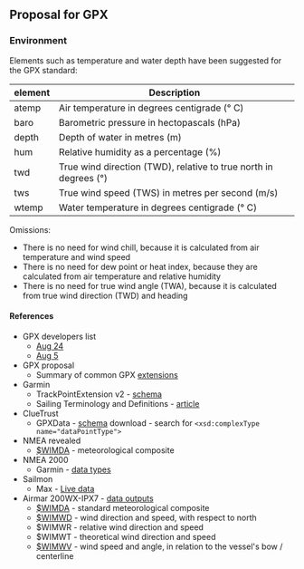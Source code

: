 ## Proposal for GPX

### Environment

Elements such as temperature and water depth have been suggested for the GPX standard:

| element | Description                                                  |
| ------- | ------------------------------------------------------------ |
| atemp   | Air temperature in degrees centigrade (° C)                  |
| baro    | Barometric pressure in hectopascals (hPa)                    |
| depth   | Depth of water in metres (m)                                 |
| hum     | Relative humidity as a percentage (%)                        |
| twd     | True wind direction (TWD), relative to true north in degrees (°) |
| tws     | True wind speed (TWS) in metres per second (m/s)             |
| wtemp   | Water temperature in degrees centigrade (° C)                |

Omissions:

- There is no need for wind chill, because it is calculated from air temperature and wind speed
- There is no need for dew point or heat index, because they are calculated from air temperature and relative humidity
- There is no need for true wind angle (TWA), because it is calculated from true wind direction (TWD) and heading



#### References

- GPX developers list
  - [Aug 24](https://groups.io/g/gpx/message/47)
  - [Aug 5](https://groups.io/g/gpx/message/35)
- GPX proposal
  - Summary of common GPX [extensions](../extensions.md)
- Garmin
  - TrackPointExtension v2 - [schema](https://www8.garmin.com/xmlschemas/TrackPointExtensionv2.xsd)
  - Sailing Terminology and Definitions - [article](https://support.garmin.com/en-GB/?faq=e5LwusViLZ95VTDwn2Alt7)
- ClueTrust
  - GPXData - [schema](http://www.cluetrust.com/Schemas/gpxdata10.xsd) download - search for `<xsd:complexType name="dataPointType">`
- NMEA revealed
  - [$WIMDA](https://gpsd.gitlab.io/gpsd/NMEA.html#_mda_meteorological_composite) - meteorological composite
- NMEA 2000
  - Garmin - [data types](https://www8.garmin.com/manuals/webhelp/GUID-1415AAD0-FE63-42A6-8F8D-DB713D616122/EN-US/GUID-FACE3DF9-D18C-43B2-A586-B14F670077E1.html)
- Sailmon
  - Max - [Live data](https://sailmon.com/max/#1675689499683-c73158df-1d1313e9-e463)
- Airmar 200WX-IPX7 - [data outputs](https://www.airmar.com/Product/200WX-IPX7)
  - [$WIMDA](http://www.nuovamarea.net/blog/wimda) - standard meteorological composite
  - [$WIMWD](http://www.nuovamarea.net/blog/wimwd) - wind direction and speed, with respect to north
  - $WIMWR - relative wind direction and speed
  - $WIMWT - theoretical wind direction and speed
  - [$WIMWV](http://www.nuovamarea.net/blog/wimwv) - wind speed and angle, in relation to the vessel's bow / centerline
